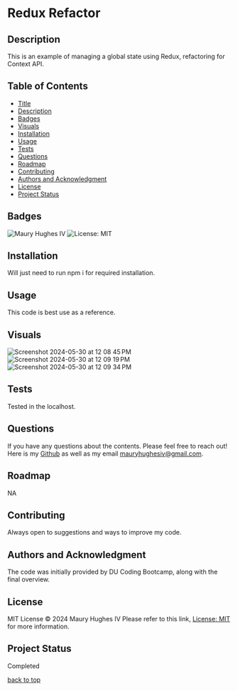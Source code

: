 <a id="title"></a>
# Redux Refactor 

<a id="description"></a>
## Description
This is an example of managing a global state using Redux, refactoring for Context API.

## Table of Contents
- [Title](#title)
- [Description](#description)
- [Badges](#badges)
- [Visuals](#visuals)
- [Installation](#installation)
- [Usage](#usage)
- [Tests](#tests)
- [Questions](#questions)
- [Roadmap](#roadmap)
- [Contributing](#contributing)
- [Authors and Acknowledgment](#acknowledgment)
- [License](#license)
- [Project Status](#status)

<a id="badges"></a>
## Badges
![Maury Hughes IV](https://img.shields.io/badge/Maury%20Hughes%20IV-5A2BE2)
![License: MIT](https://img.shields.io/badge/License-MIT-yellow.svg)

<a id="installation"></a>
## Installation
Will just need to run npm i for required installation.

<a id="usage"></a>
## Usage
This code is best use as a reference.

<a id="Visuals"></a>
## Visuals
![Screenshot 2024-05-30 at 12 08 45 PM](https://github.com/MauryIV/redux-refactor/assets/146037880/d5c2a92b-5c6f-4d4f-9948-0adffec94757)
![Screenshot 2024-05-30 at 12 09 19 PM](https://github.com/MauryIV/redux-refactor/assets/146037880/eb597362-cdb9-4fa5-aef8-d5801364962a)
![Screenshot 2024-05-30 at 12 09 34 PM](https://github.com/MauryIV/redux-refactor/assets/146037880/41871367-697f-4d2d-a9a8-bd655270dbd7)

<a id="tests"></a>
## Tests
Tested in the localhost.

<a id="questions"></a>
## Questions
If you have any questions about the contents. Please feel free to reach out!
Here is my [Github](https://github.com/MauryIV) as well as my email <mauryhughesiv@gmail.com>.

<a id="roadmap"></a>
## Roadmap
NA

<a id="contributing"></a>
## Contributing
Always open to suggestions and ways to improve my code.

<a id="acknowledgment"></a>
## Authors and Acknowledgment
The code was initially provided by DU Coding Bootcamp, along with the final overview.

<a id="license"></a>
## License
MIT License © 2024 Maury Hughes IV
Please refer to this link, [License: MIT](https://opensource.org/licenses/MIT) for more information.

<a id="status"></a>
## Project Status
Completed

[back to top](#title)

